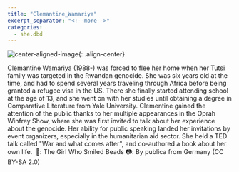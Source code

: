 ```yaml
---
title: "Clemantine_Wamariya"
excerpt_separator: "<!--more-->"
categories:
  - she.dbd
---
```



![center-aligned-image](https://cdn.pixabay.com/photo/2020/10/26/16/56/man-5687861_1280.png){: .align-center}


Clemantine Wamariya (1988-) was forced to flee her home when her Tutsi family was targeted in the Rwandan genocide. She was six years old at the time, and had to spend several years traveling through Africa before being granted a refugee visa in the US. There she finally started attending school at the age of 13, and she went on with her studies until obtaining a degree in Comparative Literature from Yale University. Clementine gained the attention of the public thanks to her multiple appearances in the Oprah Winfrey Show, where she was first invited to talk about her experience about the genocide. Her ability for public speaking landed her invitations by event organizers, especially in the humanitarian aid sector. She held a TED talk called "War and what comes after", and co-authored a book about her own life.⁠
⁠
📕: The Girl Who Smiled Beads⁠
📷: By publica from Germany (CC BY-SA 2.0)
⁠
